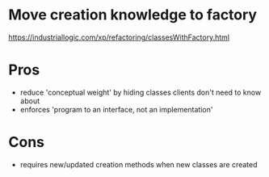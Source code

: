 # Move creation knowledge to factory

https://industriallogic.com/xp/refactoring/classesWithFactory.html


# Pros
+ reduce 'conceptual weight' by hiding classes clients don't need to know about
+ enforces 'program to an interface, not an implementation'

# Cons
- requires new/updated creation methods when new classes are created
